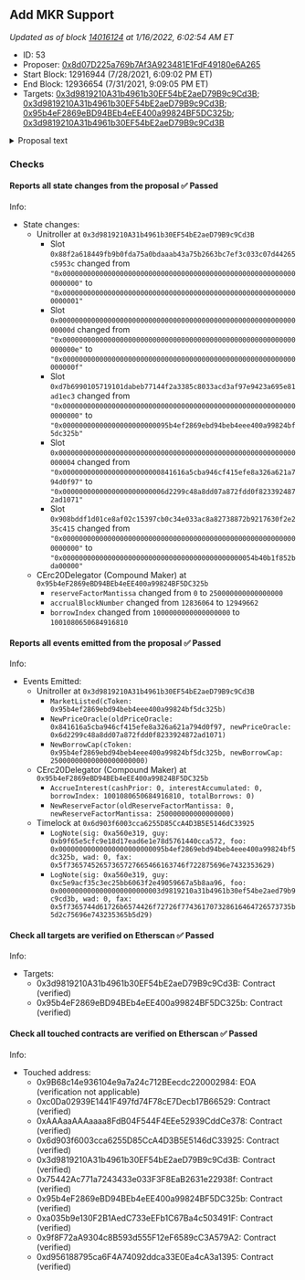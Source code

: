 ## Add MKR Support

_Updated as of block [14016124](https://etherscan.io/block/14016124) at 1/16/2022, 6:02:54 AM ET_

- ID: 53
- Proposer: [0x8d07D225a769b7Af3A923481E1FdF49180e6A265](https://etherscan.io/address/0x8d07D225a769b7Af3A923481E1FdF49180e6A265)
- Start Block: 12916944 (7/28/2021, 6:09:02 PM ET)
- End Block: 12936654 (7/31/2021, 9:09:05 PM ET)
- Targets: [0x3d9819210A31b4961b30EF54bE2aeD79B9c9Cd3B](https://etherscan.io/address/0x3d9819210A31b4961b30EF54bE2aeD79B9c9Cd3B#code); [0x3d9819210A31b4961b30EF54bE2aeD79B9c9Cd3B](https://etherscan.io/address/0x3d9819210A31b4961b30EF54bE2aeD79B9c9Cd3B#code); [0x95b4eF2869eBD94BEb4eEE400a99824BF5DC325b](https://etherscan.io/address/0x95b4eF2869eBD94BEb4eEE400a99824BF5DC325b#code); [0x3d9819210A31b4961b30EF54bE2aeD79B9c9Cd3B](https://etherscan.io/address/0x3d9819210A31b4961b30EF54bE2aeD79B9c9Cd3B#code)

<details>
  <summary>Proposal text</summary>

> # Add MKR Support
> On behalf of Getty Hill & Eddy Lee, I am submitting their proposal to add MKR to Compound. MKR is the oldest running DeFi project and has been considered for addition since Compound V1. 
> 
> [Forum thread](https://www.comp.xyz/t/add-markets-mkr-aave-sushi-yfi/)
> 
> [Simulation](https://github.com/gfx-labs/compound-protocol/tree/elee/spec/sim)
> 
> [cMKR](https://etherscan.io/address/0x95b4eF2869eBD94BEb4eEE400a99824BF5DC325b)
> 
> [New oracle](https://etherscan.io/address/0x6D2299C48a8dD07a872FDd0F8233924872Ad1071) with MKR, AAVE, SUSHI, and YFI prices. 
> Chainlink has initiated the ownership transfer of the UAV to the community multisig. 
> 
> This proposal initiates cMKR with a 25,000 MKR borrow cap, which reduces the risk of governance attacks and the systemic risk of DeFi.
</details>

### Checks
#### Reports all state changes from the proposal ✅ Passed
  




Info:
- State changes:
    - Unitroller at `0x3d9819210A31b4961b30EF54bE2aeD79B9c9Cd3B`
        - Slot `0x88f2a618449fb9b0fda75a0bdaaab43a75b2663bc7ef3c033c07d44265c5953c` changed from `"0x0000000000000000000000000000000000000000000000000000000000000000"` to `"0x0000000000000000000000000000000000000000000000000000000000000001"`
        - Slot `0x000000000000000000000000000000000000000000000000000000000000000d` changed from `"0x000000000000000000000000000000000000000000000000000000000000000e"` to `"0x000000000000000000000000000000000000000000000000000000000000000f"`
        - Slot `0xd7b6990105719101dabeb77144f2a3385c8033acd3af97e9423a695e81ad1ec3` changed from `"0x0000000000000000000000000000000000000000000000000000000000000000"` to `"0x00000000000000000000000095b4ef2869ebd94beb4eee400a99824bf5dc325b"`
        - Slot `0x0000000000000000000000000000000000000000000000000000000000000004` changed from `"0x000000000000000000000000841616a5cba946cf415efe8a326a621a794d0f97"` to `"0x0000000000000000000000006d2299c48a8dd07a872fdd0f8233924872ad1071"`
        - Slot `0x908bddf1d01ce8af02c15397cb0c34e033ac8a82738872b9217630f2e235c415` changed from `"0x0000000000000000000000000000000000000000000000000000000000000000"` to `"0x00000000000000000000000000000000000000000000054b40b1f852bda00000"`
    - CErc20Delegator (Compound Maker) at `0x95b4eF2869eBD94BEb4eEE400a99824BF5DC325b`
        - `reserveFactorMantissa` changed from `0` to `250000000000000000`
        - `accrualBlockNumber` changed from `12836064` to `12949662`
        - `borrowIndex` changed from `1000000000000000000` to `1001080650684916810`

#### Reports all events emitted from the proposal ✅ Passed
  




Info:
- Events Emitted:
    - Unitroller at `0x3d9819210A31b4961b30EF54bE2aeD79B9c9Cd3B`
        - `MarketListed(cToken: 0x95b4ef2869ebd94beb4eee400a99824bf5dc325b)`
        - `NewPriceOracle(oldPriceOracle: 0x841616a5cba946cf415efe8a326a621a794d0f97, newPriceOracle: 0x6d2299c48a8dd07a872fdd0f8233924872ad1071)`
        - `NewBorrowCap(cToken: 0x95b4ef2869ebd94beb4eee400a99824bf5dc325b, newBorrowCap: 25000000000000000000000)`
    - CErc20Delegator (Compound Maker) at `0x95b4eF2869eBD94BEb4eEE400a99824BF5DC325b`
        - `AccrueInterest(cashPrior: 0, interestAccumulated: 0, borrowIndex: 1001080650684916810, totalBorrows: 0)`
        - `NewReserveFactor(oldReserveFactorMantissa: 0, newReserveFactorMantissa: 250000000000000000)`
    - Timelock at `0x6d903f6003cca6255D85CcA4D3B5E5146dC33925`
        - `LogNote(sig: 0xa560e319, guy: 0xb9f65e5cfc9e18d17ead6e1e78d5761440cca572, foo: 0x00000000000000000000000095b4ef2869ebd94beb4eee400a99824bf5dc325b, wad: 0, fax: 0x5f73657452657365727665466163746f722875696e7432353629)`
        - `LogNote(sig: 0xa560e319, guy: 0xc5e9acf35c3ec25bb6063f2e49059667a5b8aa96, foo: 0x0000000000000000000000003d9819210a31b4961b30ef54be2aed79b9c9cd3b, wad: 0, fax: 0x5f7365744d61726b6574426f72726f774361707328616464726573735b5d2c75696e743235365b5d29)`

#### Check all targets are verified on Etherscan ✅ Passed
  




Info:
- Targets:
    - 0x3d9819210A31b4961b30EF54bE2aeD79B9c9Cd3B: Contract (verified)
    - 0x95b4eF2869eBD94BEb4eEE400a99824BF5DC325b: Contract (verified)

#### Check all touched contracts are verified on Etherscan ✅ Passed
  




Info:
- Touched address:
    - 0x9B68c14e936104e9a7a24c712BEecdc220002984: EOA (verification not applicable)
    - 0xc0Da02939E1441F497fd74F78cE7Decb17B66529: Contract (verified)
    - 0xAAAaaAAAaaaa8FdB04F544F4EEe52939CddCe378: Contract (verified)
    - 0x6d903f6003cca6255D85CcA4D3B5E5146dC33925: Contract (verified)
    - 0x3d9819210A31b4961b30EF54bE2aeD79B9c9Cd3B: Contract (verified)
    - 0x75442Ac771a7243433e033F3F8EaB2631e22938f: Contract (verified)
    - 0x95b4eF2869eBD94BEb4eEE400a99824BF5DC325b: Contract (verified)
    - 0xa035b9e130F2B1AedC733eEFb1C67Ba4c503491F: Contract (verified)
    - 0x9f8F72aA9304c8B593d555F12eF6589cC3A579A2: Contract (verified)
    - 0xd956188795ca6F4A74092ddca33E0Ea4cA3a1395: Contract (verified)
